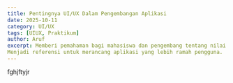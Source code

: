 ```yaml
---
title: Pentingnya UI/UX Dalam Pengembangan Aplikasi
date: 2025-10-11
category: UI/UX
tags: [UIUX, Praktikum]
author: Aruf
excerpt: Memberi pemahaman bagi mahasiswa dan pengembang tentang nilai strategis UI/UX.
Menjadi referensi untuk merancang aplikasi yang lebih ramah pengguna.
---
```


fghjftyjr




